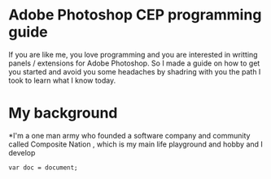 # Adobe Photoshop CEP programming guide
If you are like me, you love programming and you are interested in writting panels / extensions for Adobe Photoshop. So I made a guide on how to get you started and avoid you some headaches by shadring with you the path I took to learn what I know today.

# My background
*I'm a one man army who founded a software company and community called Composite Nation , which is my main life playground and hobby and I develop 
```
var doc = document;
```
